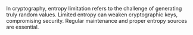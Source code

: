 In cryptography, entropy limitation refers to the challenge of generating truly random values. Limited entropy can weaken cryptographic keys, compromising security. Regular maintenance and proper entropy sources are essential.
